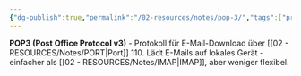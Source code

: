 ```yaml
---
{"dg-publish":true,"permalink":"/02-resources/notes/pop-3/","tags":["protokoll/email","download/local","informatik/netzwerk/protokoll"],"noteIcon":"","updated":"2025-10-29T12:59:09.207+01:00"}
---
```



**POP3 (Post Office Protocol v3)** - Protokoll für E-Mail-Download über [[02 - RESOURCES/Notes/PORT\|Port]] 110.
Lädt E-Mails auf lokales Gerät - einfacher als [[02 - RESOURCES/Notes/IMAP\|IMAP]], aber weniger flexibel.
